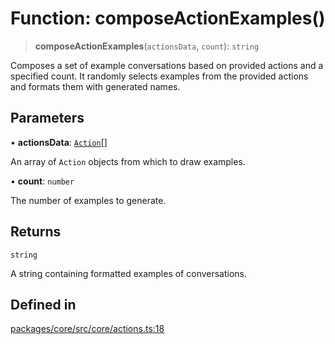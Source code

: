 # Function: composeActionExamples()

> **composeActionExamples**(`actionsData`, `count`): `string`

Composes a set of example conversations based on provided actions and a specified count.
It randomly selects examples from the provided actions and formats them with generated names.

## Parameters

• **actionsData**: [`Action`](../interfaces/Action.md)[]

An array of `Action` objects from which to draw examples.

• **count**: `number`

The number of examples to generate.

## Returns

`string`

A string containing formatted examples of conversations.

## Defined in

[packages/core/src/core/actions.ts:18](https://github.com/ai16z/eliza/blob/d30d0a6e4929f1f9ad2fee78a425cc005922c069/packages/core/src/core/actions.ts#L18)
